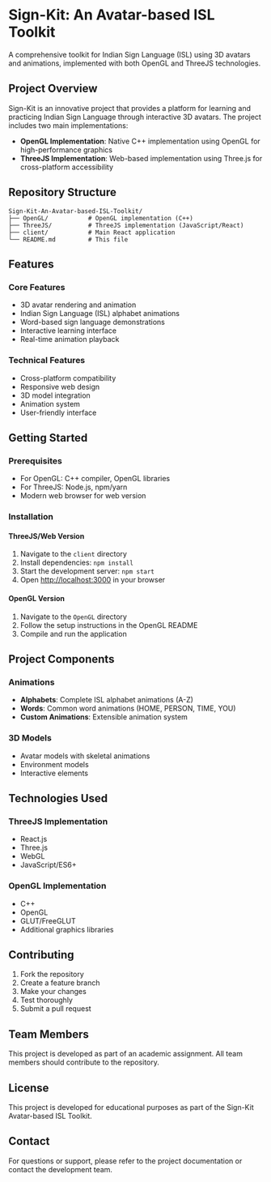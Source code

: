 # Sign-Kit: An Avatar-based ISL Toolkit

A comprehensive toolkit for Indian Sign Language (ISL) using 3D avatars and animations, implemented with both OpenGL and ThreeJS technologies.

## Project Overview

Sign-Kit is an innovative project that provides a platform for learning and practicing Indian Sign Language through interactive 3D avatars. The project includes two main implementations:

- **OpenGL Implementation**: Native C++ implementation using OpenGL for high-performance graphics
- **ThreeJS Implementation**: Web-based implementation using Three.js for cross-platform accessibility

## Repository Structure

```
Sign-Kit-An-Avatar-based-ISL-Toolkit/
├── OpenGL/           # OpenGL implementation (C++)
├── ThreeJS/          # ThreeJS implementation (JavaScript/React)
├── client/           # Main React application
└── README.md         # This file
```

## Features

### Core Features
- 3D avatar rendering and animation
- Indian Sign Language (ISL) alphabet animations
- Word-based sign language demonstrations
- Interactive learning interface
- Real-time animation playback

### Technical Features
- Cross-platform compatibility
- Responsive web design
- 3D model integration
- Animation system
- User-friendly interface

## Getting Started

### Prerequisites
- For OpenGL: C++ compiler, OpenGL libraries
- For ThreeJS: Node.js, npm/yarn
- Modern web browser for web version

### Installation

#### ThreeJS/Web Version
1. Navigate to the `client` directory
2. Install dependencies: `npm install`
3. Start the development server: `npm start`
4. Open [http://localhost:3000](http://localhost:3000) in your browser

#### OpenGL Version
1. Navigate to the `OpenGL` directory
2. Follow the setup instructions in the OpenGL README
3. Compile and run the application

## Project Components

### Animations
- **Alphabets**: Complete ISL alphabet animations (A-Z)
- **Words**: Common word animations (HOME, PERSON, TIME, YOU)
- **Custom Animations**: Extensible animation system

### 3D Models
- Avatar models with skeletal animations
- Environment models
- Interactive elements

## Technologies Used

### ThreeJS Implementation
- React.js
- Three.js
- WebGL
- JavaScript/ES6+

### OpenGL Implementation
- C++
- OpenGL
- GLUT/FreeGLUT
- Additional graphics libraries

## Contributing

1. Fork the repository
2. Create a feature branch
3. Make your changes
4. Test thoroughly
5. Submit a pull request

## Team Members

This project is developed as part of an academic assignment. All team members should contribute to the repository.

## License

This project is developed for educational purposes as part of the Sign-Kit Avatar-based ISL Toolkit.

## Contact

For questions or support, please refer to the project documentation or contact the development team. 